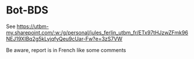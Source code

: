 # Bot-BDS

See https://utbm-my.sharepoint.com/:w:/g/personal/jules_ferlin_utbm_fr/ETx97tHJzwZFmk96NEJ19XIBq2g5kLyjqfyQeu9cUar-Fw?e=3zS7VW

Be aware, report is in French like some comments